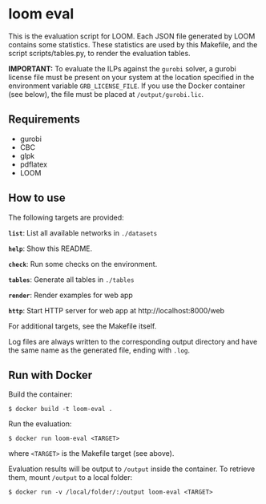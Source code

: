 # loom eval

This is the evaluation script for LOOM. Each JSON file generated by LOOM contains some statistics. These statistics are used by this Makefile, and the script scripts/tables.py, to render the evaluation tables.

**IMPORTANT:** To evaluate the ILPs against the `gurobi` solver, a gurobi license file must be present on your system at the location specified in the environment variable `GRB_LICENSE_FILE`. If you use the Docker container (see below), the file must be placed at `/output/gurobi.lic`.

## Requirements

 * gurobi
 * CBC
 * glpk
 * pdflatex
 * LOOM

## How to use

The following targets are provided:

**`list`**: List all available networks in `./datasets`

**`help`**: Show this README.

**`check`**: Run some checks on the environment.

**`tables`**: Generate all tables in `./tables`

**`render`**: Render examples for web app

**`http`**: Start HTTP server for web app at http://localhost:8000/web

For additional targets, see the Makefile itself.

Log files are always written to the corresponding output directory and have the same name as the generated file, ending with `.log`.

## Run with Docker

Build the container:

    $ docker build -t loom-eval .

Run the evaluation:

    $ docker run loom-eval <TARGET>

where `<TARGET>` is the Makefile target (see above).

Evaluation results will be output to `/output` inside the container. To retrieve them, mount `/output` to a local folder:

    $ docker run -v /local/folder/:/output loom-eval <TARGET>

